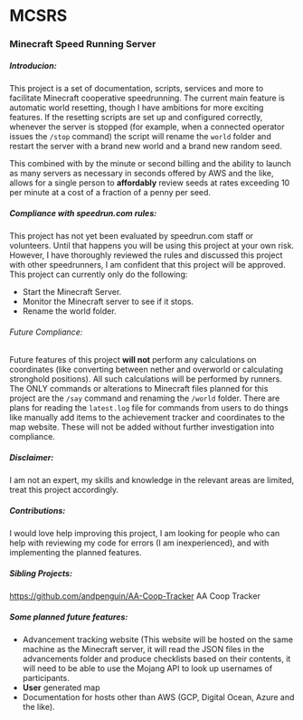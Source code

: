 # MCSRS
### Minecraft Speed Running Server
##### Introducion:
This project is a set of documentation, scripts, services and more to facilitate Minecraft cooperative speedrunning. The current main feature is automatic world resetting, though I have ambitions for more exciting features. If the resetting scripts are set up and configured correctly, whenever the server is stopped (for example, when a connected operator issues the `/stop` command) the script will rename the `world` folder and restart the server with a brand new world and a brand new random seed. 

This combined with by the minute or second billing and the ability to launch as many servers as necessary in seconds offered by AWS and the like, allows for a single person to **affordably** review seeds at rates exceeding 10 per minute at a cost of a fraction of a penny per seed.

##### Compliance with speedrun.com rules:
This project has not yet been evaluated by speedrun.com staff or volunteers. Until that happens you will be using this project at your own risk. However, I have thoroughly reviewed the rules and discussed this project with other speedrunners, I am confident that this project will be approved. This project can currently only do the following:
* Start the Minecraft Server.
* Monitor the Minecraft server to see if it stops.
* Rename the world folder.

###### Future Compliance:
Future features of this project **will not** perform any calculations on coordinates (like converting between nether and overworld or calculating stronghold positions). All such calculations will be performed by runners. The ONLY commands or alterations to Minecraft files planned for this project are the `/say` command and renaming the `/world` folder. There are plans for reading the `latest.log` file for commands from users to do things like manually add items to the achievement tracker and coordinates to the map website. These will not be added without further investigation into compliance.

##### Disclaimer:
I am not an expert, my skills and knowledge in the relevant areas are limited, treat this project accordingly.

##### Contributions:
I would love help improving this project, I am looking for people who can help with reviewing my code for errors (I am inexperienced), and with implementing the planned features.

##### Sibling Projects:
https://github.com/andpenguin/AA-Coop-Tracker
AA Coop Tracker

##### Some planned future features:
* Advancement tracking website (This website will be hosted on the same machine as the Minecraft server, it will read the JSON files in the advancements folder and produce checklists based on their contents, it will need to be able to use the Mojang API to look up usernames of participants. 
* **User** generated map
* Documentation for hosts other than AWS (GCP, Digital Ocean, Azure and the like).

